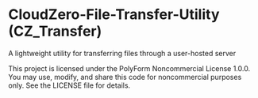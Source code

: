 # CloudZero-File-Transfer-Utility (CZ_Transfer)
A lightweight utility for transferring files through a user-hosted server

This project is licensed under the PolyForm Noncommercial License 1.0.0.
You may use, modify, and share this code for noncommercial purposes only.
See the LICENSE file for details.
